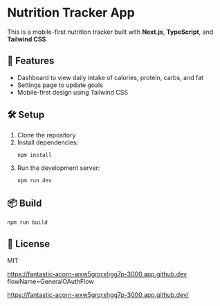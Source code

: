 # Nutrition Tracker App

This is a mobile-first nutrition tracker built with **Next.js**, **TypeScript**, and **Tailwind CSS**.

## 🚀 Features

- Dashboard to view daily intake of calories, protein, carbs, and fat
- Settings page to update goals
- Mobile-first design using Tailwind CSS

## 🛠 Setup

1. Clone the repository
2. Install dependencies:
   ```bash
   npm install
   ```
3. Run the development server:
   ```bash
   npm run dev
   ```

## 📦 Build

```bash
npm run build
```

## 📄 License

MIT


https://fantastic-acorn-wxw5grqrxhgg7p-3000.app.github.dev flowName=GeneralOAuthFlow

https://fantastic-acorn-wxw5grqrxhgg7p-3000.app.github.dev/
